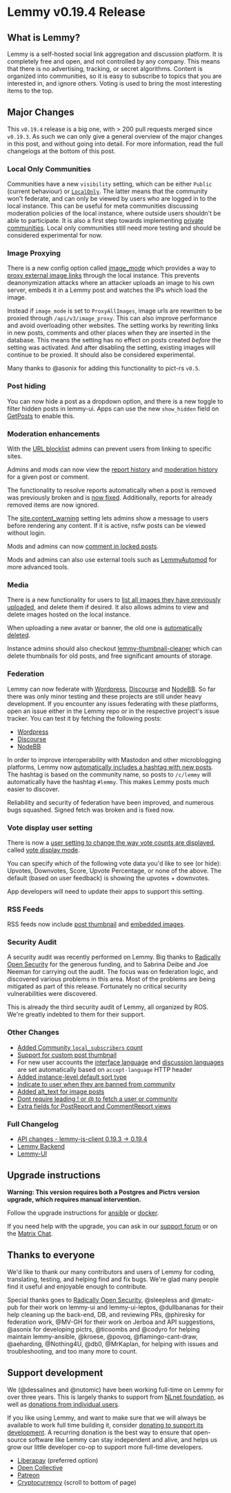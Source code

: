 # Lemmy v0.19.4 Release

## What is Lemmy?

Lemmy is a self-hosted social link aggregation and discussion platform. It is completely free and open, and not controlled by any company. This means that there is no advertising, tracking, or secret algorithms. Content is organized into communities, so it is easy to subscribe to topics that you are interested in, and ignore others. Voting is used to bring the most interesting items to the top.

## Major Changes

This `v0.19.4` release is a big one, with > 200 pull requests merged since `v0.19.3`. As such we can only give a general overview of the major changes in this post, and without going into detail. For more information, read the full changelogs at the bottom of this post.

### Local Only Communities

Communities have a new `visibility` setting, which can be either `Public` (current behaviour) or [`LocalOnly`](https://github.com/LemmyNet/lemmy/pull/4350). The latter means that the community won't federate, and can only be viewed by users who are logged in to the local instance. This can be useful for meta communities discussing moderation policies of the local instance, where outside users shouldn't be able to participate. It is also a first step towards implementing [private communities](https://github.com/LemmyNet/rfcs/pull/5). Local only communities still need more testing and should be considered experimental for now.

### Image Proxying

There is a new config option called [image_mode](https://github.com/LemmyNet/lemmy/blob/705e86eb4c0079d0775f0c1490968f1183095fcc/config/defaults.hjson#L51) which provides a way to [proxy external image links](https://github.com/LemmyNet/lemmy/pull/4035) through the local instance. This prevents deanonymization attacks where an attacker uploads an image to his own server, embeds it in a Lemmy post and watches the IPs which load the image.

Instead if `image_mode` is set to `ProxyAllImages`, image urls are rewritten to be proxied through `/api/v3/image_proxy`. This can also improve performance and avoid overloading other websites. The setting works by rewriting links in new posts, comments and other places when they are inserted in the database. This means the setting has no effect on posts created _before_ the setting was activated. And after disabling the setting, existing images will continue to be proxied. It should also be considered experimental.

Many thanks to @asonix for adding this functionality to pict-rs `v0.5`.

### Post hiding

You can now hide a post as a dropdown option, and there is a new toggle to filter hidden posts in lemmy-ui. Apps can use the new `show_hidden` field on [GetPosts](https://join-lemmy.org/api/interfaces/GetPosts.html) to enable this.

### Moderation enhancements

With the [URL blocklist](https://github.com/LemmyNet/lemmy/pull/4515) admins can prevent users from linking to specific sites.

Admins and mods can now view the [report history](https://github.com/LemmyNet/lemmy) and [moderation history](https://github.com/LemmyNet/lemmy/pull/4492) for a given post or comment.

The functionality to resolve reports automatically when a post is removed was previously broken and is [now fixed](https://github.com/LemmyNet/lemmy/pull/4402). Additionally, reports for already removed items are now ignored.

The [site.content_warning](https://github.com/LemmyNet/lemmy/pull/4393) setting lets admins show a message to users before rendering any content. If it is active, nsfw posts can be viewed without login.

Mods and admins can now [comment in locked posts](https://github.com/LemmyNet/lemmy/pull/4488).

Mods and admins can also use external tools such as [LemmyAutomod](https://github.com/RikudouSage/LemmyAutomod) for more advanced tools.

### Media

There is a new functionality for users to [list all images they have previously uploaded](https://github.com/LemmyNet/lemmy/pull/4509), and delete them if desired. It also allows admins to view and delete images hosted on the local instance.

When uploading a new avatar or banner, the old one is [automatically deleted](https://github.com/LemmyNet/lemmy/pull/4573).

Instance admins should also checkout [lemmy-thumbnail-cleaner](https://github.com/wereii/lemmy-thumbnail-cleaner) which can delete thumbnails for old posts, and free significant amounts of storage.

### Federation

Lemmy can now federate with [Wordpress](https://github.com/Automattic/wordpress-activitypub), [Discourse](https://github.com/discourse/discourse-activity-pub) and [NodeBB](https://github.com/NodeBB/NodeBB). So far there was only minor testing and these projects are still under heavy development. If you encounter any issues federating with these platforms, open an issue either in the Lemmy repo or in the respective project's issue tracker. You can test it by fetching the following posts:

- [Wordpress](https://pfefferle.org/hello-lemmy-part2/)
- [Discourse](https://socialhub.activitypub.rocks/ap/object/1899f65c062200daec50a4c89ed76dc9)
- [NodeBB](https://community.nodebb.org/post/98325)

In order to improve interoperability with Mastodon and other microblogging platforms, Lemmy now [automatically includes a hashtag with new posts](https://github.com/LemmyNet/lemmy/pull/4398). The hashtag is based on the community name, so posts to `/c/lemmy` will automatically have the hashtag `#lemmy`. This makes Lemmy posts much easier to discover.

Reliability and security of federation have been improved, and numerous bugs squashed. Signed fetch was broken and is fixed now.

### Vote display user setting

There is now a [user setting to change the way vote counts are displayed](https://github.com/LemmyNet/lemmy/pull/4450), called [vote display mode](https://join-lemmy.org/api/interfaces/LocalUserVoteDisplayMode.html).

You can specify which of the following vote data you'd like to see (or hide): Upvotes, Downvotes, Score, Upvote Percentage, or none of the above. The default (based on user feedback) is showing the upvotes + downvotes.

App developers will need to update their apps to support this setting.

### RSS Feeds

RSS feeds now include [post thumbnail](https://github.com/LemmyNet/lemmy/pull/4413) and [embedded images](https://github.com/LemmyNet/lemmy/pull/4442).

### Security Audit

A security audit was recently performed on Lemmy. Big thanks to [Radically Open Security](https://www.radicallyopensecurity.com/) for the generous funding, and to Sabrina Deibe and Joe Neeman for carrying out the audit. The focus was on federation logic, and discovered various problems in this area. Most of the problems are being mitigated as part of this release. Fortunately no critical security vulnerabilities were discovered.

This is already the third security audit of Lemmy, all organized by ROS. We're greatly indebted to them for their support.

### Other Changes

- [Added Community `local_subscribers` count](https://github.com/LemmyNet/lemmy/pull/4166)
- [Support for custom post thumbnail](https://github.com/LemmyNet/lemmy/pull/4425)
- For new user accounts the [interface language](https://github.com/LemmyNet/lemmy/pull/4435) and [discussion languages](https://github.com/LemmyNet/lemmy/pull/4550) are set automatically based on `accept-language` HTTP header
- [Added instance-level default sort type](https://github.com/LemmyNet/lemmy/pull/4454)
- [Indicate to user when they are banned from community](https://github.com/LemmyNet/lemmy/pull/4458)
- [Added alt_text for image posts](https://github.com/LemmyNet/lemmy/pull/4477)
- [Dont require leading ! or @ to fetch a user or community](https://github.com/LemmyNet/lemmy/pull/4513)
- [Extra fields for PostReport and CommentReport views](https://github.com/LemmyNet/lemmy/pull/4520)

### Full Changelog

- [API changes - lemmy-js-client 0.19.3 -> 0.19.4](https://github.com/LemmyNet/lemmy-js-client/compare/0.19.3-alpha.1...0.19.4)
- [Lemmy Backend](https://github.com/LemmyNet/lemmy/pulls?q=is%3Apr+merged%3A%3E2024-01-22)
- [Lemmy-UI](https://github.com/LemmyNet/lemmy-ui/pulls?q=is%3Apr+merged%3A%3E2024-01-22)

## Upgrade instructions

**Warning: This version requires both a Postgres and Pictrs version upgrade, which requires manual intervention.**

Follow the upgrade instructions for [ansible](https://github.com/LemmyNet/lemmy-ansible/blob/main/UPGRADING.md) or [docker](https://join-lemmy.org/docs/en/administration/install_docker.html#updating).

If you need help with the upgrade, you can ask in our [support forum](https://lemmy.ml/c/lemmy_support) or on the [Matrix Chat](https://matrix.to/#/!OwmdVYiZSXrXbtCNLw:matrix.org).

## Thanks to everyone

We'd like to thank our many contributors and users of Lemmy for coding, translating, testing, and helping find and fix bugs. We're glad many people find it useful and enjoyable enough to contribute.

Special thanks goes to [Radically Open Security](https://www.radicallyopensecurity.com/), @sleepless and @matc-pub for their work on lemmy-ui and lemmy-ui-leptos, @dullbananas for their help cleaning up the back-end, DB, and reviewing PRs, @phiresky for federation work, @MV-GH for their work on Jerboa and API suggestions, @asonix for developing pictrs, @ticoombs and @codyro for helping maintain lemmy-ansible, @kroese, @povoq, @flamingo-cant-draw, @aeharding, @Nothing4U, @db0, @MrKaplan, for helping with issues and troubleshooting, and too many more to count.

## Support development

We (@dessalines and @nutomic) have been working full-time on Lemmy for over three years. This is largely thanks to support from [NLnet foundation](https://nlnet.nl/), as well as [donations from individual users](https://join-lemmy.org/donate).

If you like using Lemmy, and want to make sure that we will always be available to work full time building it, consider [donating to support its development](https://join-lemmy.org/donate). A recurring donation is the best way to ensure that open-source software like Lemmy can stay independent and alive, and helps us grow our little developer co-op to support more full-time developers.

- [Liberapay](https://liberapay.com/Lemmy) (preferred option)
- [Open Collective](https://opencollective.com/lemmy)
- [Patreon](https://www.patreon.com/dessalines)
- [Cryptocurrency](https://join-lemmy.org/donate) (scroll to bottom of page)
